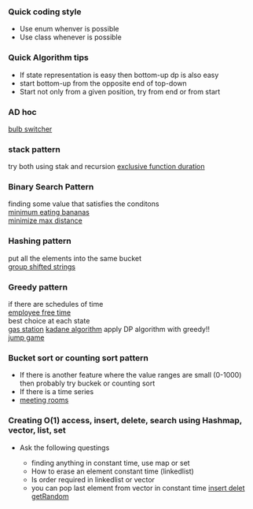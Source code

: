 ### Quick coding style    

* Use enum whenver is possible
* Use class whenever is possible

### Quick Algorithm tips    

* If state representation is easy then bottom-up dp is also easy  
* start bottom-up from the opposite end of top-down  
* Start not only from a given position, try from end or from start
### AD hoc   
 [bulb switcher](https://leetcode.com/problems/bulb-switcher/)    
### stack pattern     
try both using stak and recursion
[exclusive function duration](https://leetcode.com/problems/exclusive-time-of-functions/)

### Binary Search Pattern  
finding some value that satisfies the conditons     
[minimum eating bananas](https://leetcode.com/problems/minimum-add-to-make-parentheses-valid/)        
[minimize max distance](https://leetcode.com/problems/minimize-max-distance-to-gas-station/)     


### Hashing pattern
put all the elements into the same bucket        
[group shifted strings](https://leetcode.com/problems/group-shifted-strings/)  

### Greedy pattern    
if there are schedules of time          
[employee free time](https://leetcode.com/problems/employee-free-time/)    
best choice at each state      
[gas station](https://leetcode.com/problems/gas-station/)   [kadane algorithm](https://en.wikipedia.org/wiki/Maximum_subarray_problem) 
apply DP algorithm with greedy!!     
[jump game](https://leetcode.com/problems/jump-game/)     



### Bucket sort or counting sort pattern  

* If there is another feature where the value ranges are small (0-1000) then probably try buckek or counting sort     
* If there is a time series
*  [meeting rooms](https://leetcode.com/problems/meeting-rooms-ii/)      

### Creating O(1) access, insert, delete, search using Hashmap, vector, list, set    
* Ask the following questings

   * finding anything in constant time, use map or set
  * How to erase an element constant time (linkedlist)
  * Is order required in linkedlist or vector
  * you can pop last element from vector in constant time
  [insert delet getRandom](https://leetcode.com/problems/insert-delete-getrandom-o1-duplicates-allowed/)
 
